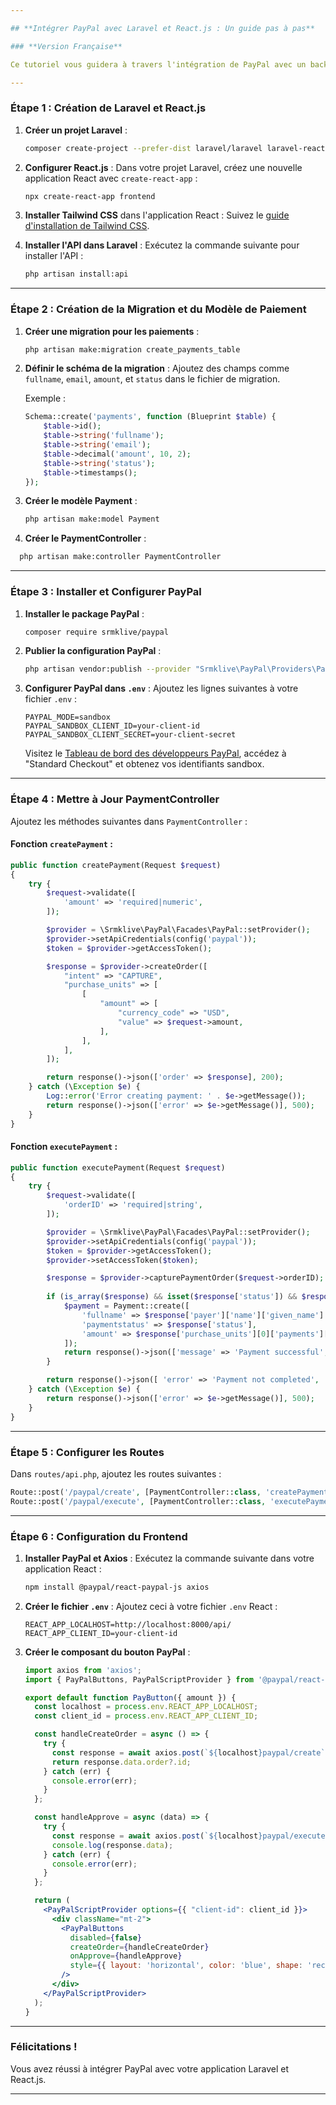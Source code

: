 ```yaml
---

## **Intégrer PayPal avec Laravel et React.js : Un guide pas à pas**

### **Version Française**

Ce tutoriel vous guidera à travers l'intégration de PayPal avec un backend Laravel et un frontend React.js. Nous utiliserons le package PayPal `srmklive/paypal` pour le backend et `@paypal/react-paypal-js` pour le frontend.

---
```


### **Étape 1 : Création de Laravel et React.js**

1. **Créer un projet Laravel** :
   ```bash
   composer create-project --prefer-dist laravel/laravel laravel-react-paypal
   ```

2. **Configurer React.js** :
   Dans votre projet Laravel, créez une nouvelle application React avec `create-react-app` :
   ```bash
   npx create-react-app frontend
   ```

3. **Installer Tailwind CSS** dans l'application React :
   Suivez le [guide d'installation de Tailwind CSS](https://tailwindcss.com/docs/guides/create-react-app).

4. **Installer l'API dans Laravel** :
   Exécutez la commande suivante pour installer l'API :
   ```bash
   php artisan install:api
   ```

---

### **Étape 2 : Création de la Migration et du Modèle de Paiement**

1. **Créer une migration pour les paiements** :
   ```bash
   php artisan make:migration create_payments_table
   ```

2. **Définir le schéma de la migration** :
   Ajoutez des champs comme `fullname`, `email`, `amount`, et `status` dans le fichier de migration.

   Exemple :
   ```php
   Schema::create('payments', function (Blueprint $table) {
       $table->id();
       $table->string('fullname');
       $table->string('email');
       $table->decimal('amount', 10, 2);
       $table->string('status');
       $table->timestamps();
   });
   ```

3. **Créer le modèle Payment** :
   ```bash
   php artisan make:model Payment
   ```

4. **Créer le PaymentController** :
  

 ```bash
   php artisan make:controller PaymentController
   ```

---

### **Étape 3 : Installer et Configurer PayPal**

1. **Installer le package PayPal** :
   ```bash
   composer require srmklive/paypal
   ```

2. **Publier la configuration PayPal** :
   ```bash
   php artisan vendor:publish --provider "Srmklive\PayPal\Providers\PayPalServiceProvider"
   ```

3. **Configurer PayPal dans `.env`** :
   Ajoutez les lignes suivantes à votre fichier `.env` :
   ```env
   PAYPAL_MODE=sandbox
   PAYPAL_SANDBOX_CLIENT_ID=your-client-id
   PAYPAL_SANDBOX_CLIENT_SECRET=your-client-secret
   ```

   Visitez le [Tableau de bord des développeurs PayPal](https://developer.paypal.com/dashboard/), accédez à "Standard Checkout" et obtenez vos identifiants sandbox.

---

### **Étape 4 : Mettre à Jour PaymentController**

Ajoutez les méthodes suivantes dans `PaymentController` :

#### Fonction `createPayment` :
```php
public function createPayment(Request $request)
{
    try {
        $request->validate([
            'amount' => 'required|numeric',
        ]);

        $provider = \Srmklive\PayPal\Facades\PayPal::setProvider();
        $provider->setApiCredentials(config('paypal'));
        $token = $provider->getAccessToken();   

        $response = $provider->createOrder([
            "intent" => "CAPTURE",
            "purchase_units" => [
                [
                    "amount" => [
                        "currency_code" => "USD",
                        "value" => $request->amount,
                    ],
                ],
            ],
        ]);

        return response()->json(['order' => $response], 200);
    } catch (\Exception $e) {
        Log::error('Error creating payment: ' . $e->getMessage());
        return response()->json(['error' => $e->getMessage()], 500);
    }
}
```

#### Fonction `executePayment` :
```php
public function executePayment(Request $request)
{
    try {
        $request->validate([
            'orderID' => 'required|string',
        ]);

        $provider = \Srmklive\PayPal\Facades\PayPal::setProvider();
        $provider->setApiCredentials(config('paypal'));
        $token = $provider->getAccessToken();
        $provider->setAccessToken($token);

        $response = $provider->capturePaymentOrder($request->orderID);
        
        if (is_array($response) && isset($response['status']) && $response['status'] === 'COMPLETED') {
            $payment = Payment::create([
                'fullname' => $response['payer']['name']['given_name'].' '.$response['payer']['name']['surname'],
                'paymentstatus' => $response['status'],
                'amount' => $response['purchase_units'][0]['payments']['captures'][0]['amount']['value']
            ]);
            return response()->json(['message' => 'Payment successful', 'payment' => $payment], 200);
        }

        return response()->json([ 'error' => 'Payment not completed',  'full_response' => $response ], 400);
    } catch (\Exception $e) {
        return response()->json(['error' => $e->getMessage()], 500);
    }
}
```

---

### **Étape 5 : Configurer les Routes**

Dans `routes/api.php`, ajoutez les routes suivantes :
```php
Route::post('/paypal/create', [PaymentController::class, 'createPayment']);
Route::post('/paypal/execute', [PaymentController::class, 'executePayment']);
```

---

### **Étape 6 : Configuration du Frontend**

1. **Installer PayPal et Axios** :
   Exécutez la commande suivante dans votre application React :
   ```bash
   npm install @paypal/react-paypal-js axios
   ```

2. **Créer le fichier `.env`** :
   Ajoutez ceci à votre fichier `.env` React :
   ```env
   REACT_APP_LOCALHOST=http://localhost:8000/api/
   REACT_APP_CLIENT_ID=your-client-id
   ```

3. **Créer le composant du bouton PayPal** :
   ```jsx
   import axios from 'axios';
   import { PayPalButtons, PayPalScriptProvider } from '@paypal/react-paypal-js';

   export default function PayButton({ amount }) {
     const localhost = process.env.REACT_APP_LOCALHOST;
     const client_id = process.env.REACT_APP_CLIENT_ID;

     const handleCreateOrder = async () => {
       try {
         const response = await axios.post(`${localhost}paypal/create`, { amount });
         return response.data.order?.id;
       } catch (err) {
         console.error(err);
       }
     };

     const handleApprove = async (data) => {
       try {
         const response = await axios.post(`${localhost}paypal/execute`, { orderID: data.orderID });
         console.log(response.data);
       } catch (err) {
         console.error(err);
       }
     };

     return (
       <PayPalScriptProvider options={{ "client-id": client_id }}>
         <div className="mt-2">
           <PayPalButtons
             disabled={false}
             createOrder={handleCreateOrder}
             onApprove={handleApprove}
             style={{ layout: 'horizontal', color: 'blue', shape: 'rect', label: 'paypal', tagline: false }}
           />
         </div>
       </PayPalScriptProvider>
     );
   }
   ```

---

### **Félicitations !**
Vous avez réussi à intégrer PayPal avec votre application Laravel et React.js.

---